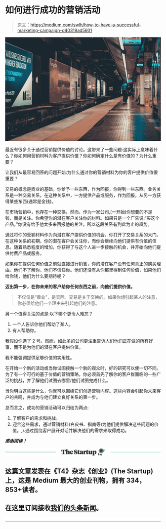 # 如何进行成功的营销活动

> 原文：<https://medium.com/swlh/how-to-have-a-successful-marketing-campaign-d40319ad5601>

![](img/75a8ef841dea586d306cfc90b1d5ae0d.png)

最近有很多关于通过营销提供价值的讨论。这带来了一些问题:这实际上意味着什么？你如何用营销材料为客户提供价值？你如何确定什么是有价值的？为什么重要？

让我们从最容易回答的问题开始:为什么通过你的营销材料为你的客户提供价值很重要？

交易的概念是商业的基础。你给予一些东西，作为回报，你得到一些东西。业务关系是一种交易关系，在这种关系中，一方提供产品或服务，作为回报，从另一方获得某些东西(通常是金钱)。

在市场营销中，也存在一种交换。然而，作为一家公司,(一开始)你想要的不是钱，而是关注。你希望你的潜在客户关注你的材料。如果只是一个广告说:“买这个产品。”你没有给予他太多来回报他的关注，所以这段关系有到此为止的趋势。

通过将你的营销材料作为向潜在客户提供价值的机会，你打开了交易关系的大门。在这种关系的初期，你的潜在客户会关注你，而你会继续向他们提供有价值的信息。随着熟悉程度的增加，你获得了与这个人进一步接触的机会，并开始向他们提供付费产品或服务。

如果你在提供任何价值之前就直接进行销售，你的潜在客户没有任何真正的购买理由。他们不了解你，他们不信任你。他们还没有从你那里得到任何价值，如果他们给你钱，他们为什么要期待呢？

**迈出第一步，在你未来的客户给你任何东西之前，向他们提供价值。**

> 不仅仅是“善业”，是实际。交易是关于交换的。如果你想引起某人的注意，你必须给他们一个理由来引起他们的注意。

另一个值得关注的点是:以下哪个更令人难忘？

1.  一个人告诉你他们帮助了某人。
2.  有人帮助你。

我假设你选了 2 号。然而，如此多的公司更注重告诉人们他们正在做的所有好事，而不是为他们的潜在客户提供价值。

我不能强调提供足够价值的实用性。

在开始一个新的活动或当你试图接触一个新的观众时，好的研究可以使一切不同。为了有一个可行的基于价值的营销策略，你必须首先了解你的客户群面临的一些广泛的挑战，并了解他们试图去哪里/他们试图完成什么。

当你明白这些是什么，你就可以围绕它们创造营销内容。这些内容会引起你未来客户的共鸣，并成为与他们建立良好关系的第一步。

总而言之，成功的营销活动可以归结为两点:

1.  了解客户的需求和挑战。
2.  迎合这些需求，通过营销材料(白皮书、指南等)为他们提供解决这些问题的价值。,).通过围绕客户展开对话并解决他们的需求来取得成功。

***感谢阅读！***

[![](img/308a8d84fb9b2fab43d66c117fcc4bb4.png)](https://medium.com/swlh)

## 这篇文章发表在《T4》杂志《创业》(The Startup)上，这是 Medium 最大的创业刊物，拥有 334，853+读者。

## 在这里订阅接收[我们的头条新闻](http://growthsupply.com/the-startup-newsletter/)。

[![](img/b0164736ea17a63403e660de5dedf91a.png)](https://medium.com/swlh)
